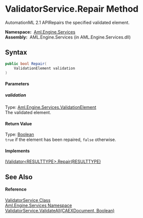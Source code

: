 ValidatorService.Repair Method
==============================
AutomationML 2.1 APIRepairs the specified validated element.

  **Namespace:**  [Aml.Engine.Services][1]  
  **Assembly:**  AML.Engine.Services (in AML.Engine.Services.dll)

Syntax
------

```csharp
public bool Repair(
	ValidationElement validation
)
```

#### Parameters

##### *validation*
Type: [Aml.Engine.Services.ValidationElement][2]  
The validated element.

#### Return Value
Type: [Boolean][3]  
`true` if the element has been repaired, `false` otherwise. 
#### Implements
[IValidator&lt;RESULTTYPE>.Repair(RESULTTYPE)][4]  


See Also
--------

#### Reference
[ValidatorService Class][5]  
[Aml.Engine.Services Namespace][1]  
[ValidatorService.ValidateAll(CAEXDocument, Boolean)][6]  

[1]: ../README.md
[2]: ../ValidationElement/README.md
[3]: https://docs.microsoft.com/dotnet/api/system.boolean
[4]: ../../Aml.Engine.Services.Interfaces/IValidator_1/Repair.md
[5]: README.md
[6]: ValidateAll_1.md
[7]: https://www.automationml.org
[8]: ../../icons/logoShade.png